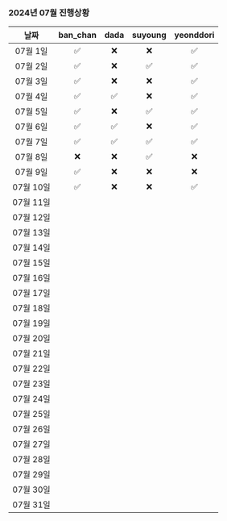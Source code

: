 ### 2024년 07월 진행상황
| 날짜 | ban_chan | dada | suyoung | yeonddori |
|:---:|:---:|:---:|:---:|:---:|
| 07월 1일 | ✅ | ❌ | ❌ | ✅ |
| 07월 2일 | ✅ | ❌ | ✅ | ✅ |
| 07월 3일 | ✅ | ❌ | ❌ | ✅ |
| 07월 4일 | ✅ | ✅ | ❌ | ✅ |
| 07월 5일 | ✅ | ❌ | ✅ | ✅ |
| 07월 6일 | ✅ | ✅ | ❌ | ✅ |
| 07월 7일 | ✅ | ✅ | ✅ | ✅ |
| 07월 8일 | ❌ | ❌ | ✅ | ❌ |
| 07월 9일 | ✅ | ❌ | ❌ | ❌ |
| 07월 10일 | ✅ | ❌ | ❌ | ✅ |
| 07월 11일 | | | | |
| 07월 12일 | | | | |
| 07월 13일 | | | | |
| 07월 14일 | | | | |
| 07월 15일 | | | | |
| 07월 16일 | | | | |
| 07월 17일 | | | | |
| 07월 18일 | | | | |
| 07월 19일 | | | | |
| 07월 20일 | | | | |
| 07월 21일 | | | | |
| 07월 22일 | | | | |
| 07월 23일 | | | | |
| 07월 24일 | | | | |
| 07월 25일 | | | | |
| 07월 26일 | | | | |
| 07월 27일 | | | | |
| 07월 28일 | | | | |
| 07월 29일 | | | | |
| 07월 30일 | | | | |
| 07월 31일 | | | | |
